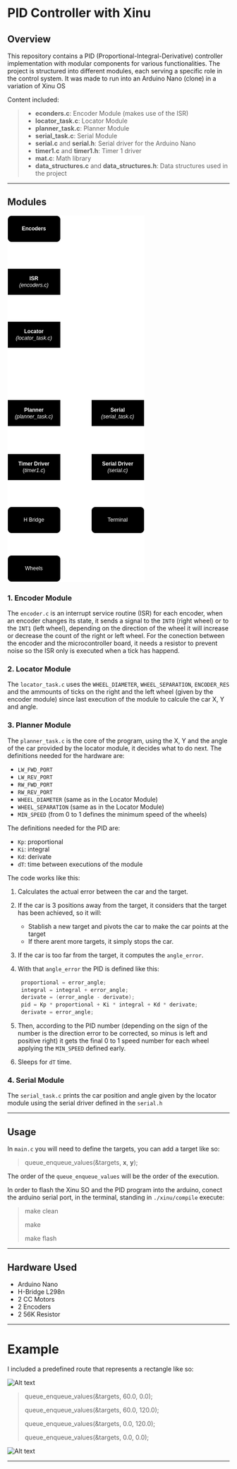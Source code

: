 # PID Controller with Xinu

## Overview

This repository contains a PID (Proportional-Integral-Derivative) controller implementation with modular components for various functionalities. The project is structured into different modules, each serving a specific role in the control system. It was made to run into an Arduino Nano (clone) in a variation of Xinu OS

Content included:
> - **econders.c**: Encoder Module (makes use of the ISR)
> - **locator_task.c**: Locator Module
> - **planner_task.c**: Planner Module
> - **serial_task.c**: Serial Module
> - **serial.c** and **serial.h**: Serial driver for the Arduino Nano
> - **timer1.c** and **timer1.h**: Timer 1 driver
> - **mat.c**: Math library
> - **data_structures.c** and **data_structures.h**: Data structures used in the project

---

## Modules
![Alt text](modules.png)

### 1. Encoder Module
The `encoder.c` is an interrupt service routine (ISR) for each encoder, when an encoder changes its state, it sends a signal to the `INT0` (right wheel) or to the `INT1` (left wheel), depending on the direction of the wheel it will increase or decrease the count of the right or left wheel.
For the conection between the encoder and the microcontroller board, it needs a resistor to prevent noise so the ISR only is executed when a tick has happend.

### 2. Locator Module
The `locator_task.c` uses the `WHEEL_DIAMETER`, `WHEEL_SEPARATION`, `ENCODER_RES` and the ammounts of ticks on the right and the left wheel (given by the encoder module) since last execution of the module to calcule the car X, Y and angle.

### 3. Planner Module
The `planner_task.c` is the core of the program, using the X, Y and the angle of the car provided by the locator module, it decides what to do next. 
The definitions needed for the hardware are:
 - `LW_FWD_PORT`
 - `LW_REV_PORT`
 - `RW_FWD_PORT`
 - `RW_REV_PORT`
 - `WHEEL_DIAMETER` (same as in the Locator Module)
 - `WHEEL_SEPARATION` (same as in the Locator Module)
 - `MIN_SPEED` (from 0 to 1 defines the minimum speed of the wheels)

The definitions needed for the PID are:
 - `Kp`: proportional
 - `Ki`: integral
 - `Kd`: derivate
 - `dT`: time between executions of the module

The code works like this:
1. Calculates the actual error between the car and the target.
2. If the car is 3 positions away from the target, it considers that the target has been achieved, so it will:
    * Stablish a new target and pivots the car to make the car points at the target
    * If there arent more targets, it simply stops the car.

3. If the car is too far from the target, it computes the `angle_error`.
4. With that `angle_error` the PID is defined like this:
   ```c
    proportional = error_angle;
    integral = integral + error_angle;
    derivate = (error_angle - derivate);
    pid = Kp * proportional + Ki * integral + Kd * derivate;
    derivate = error_angle;
    ```
5. Then, according to the PID number (depending on the sign of the number is the direction error to be corrected, so minus is left and positive right) it gets the final 0 to 1 speed number for each wheel applying the `MIN_SPEED` defined early.
6. Sleeps for `dT` time.

### 4. Serial Module
The `serial_task.c` prints the car position and angle given by the locator module using the serial driver defined in the `serial.h`

---

## Usage
In `main.c` you will need to define the targets, you can add a target like so:
>queue_enqueue_values(&targets, **x**, **y**);

The order of the `queue_enqueue_values` will be the order of the execution.

In order to flash the Xinu SO and the PID program into the arduino, conect the arduino serial port, in the terminal, standing in `./xinu/compile` execute:
> make clean
>    
> make
>    
> make flash

---
## Hardware Used
- Arduino Nano
- H-Bridge L298n
- 2 CC Motors
- 2 Encoders
- 2 56K Resistor

---

# Example
I included a predefined route that represents a rectangle like so:

![Alt text](route.png)

>queue_enqueue_values(&targets, 60.0, 0.0);
>
>queue_enqueue_values(&targets, 60.0, 120.0);
>
>queue_enqueue_values(&targets, 0.0, 120.0);
>
>queue_enqueue_values(&targets, 0.0, 0.0);

![Alt text](pid_robot.gif)


---
